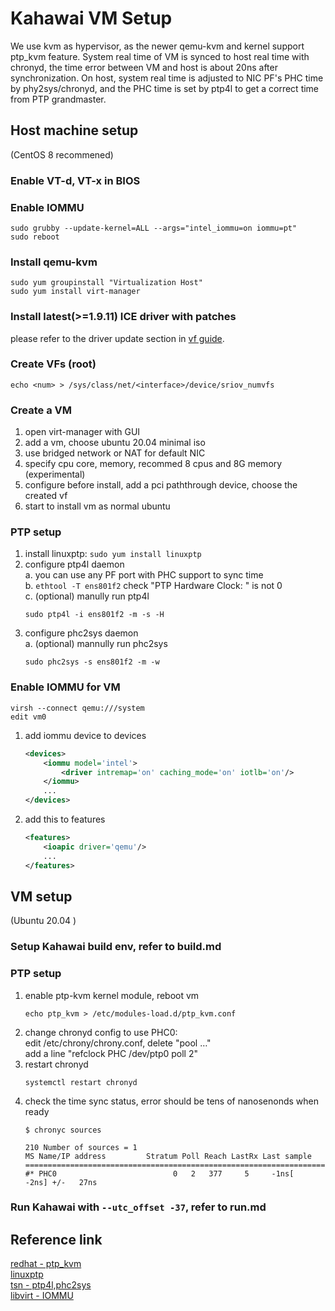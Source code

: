 # Kahawai VM Setup
We use kvm as hypervisor, as the newer qemu-kvm and kernel support ptp_kvm feature. System real time of VM is synced to host real time with chronyd, the time error between VM and host is about 20ns after synchronization. On host, system real time is adjusted to NIC PF's PHC time by phy2sys/chronyd, and the PHC time is set by ptp4l to get a correct time from PTP grandmaster.

## Host machine setup
(CentOS 8 recommened)
### Enable VT-d, VT-x in BIOS
### Enable IOMMU
```shell
sudo grubby --update-kernel=ALL --args="intel_iommu=on iommu=pt"
sudo reboot
```
### Install qemu-kvm
```shell
sudo yum groupinstall "Virtualization Host"
sudo yum install virt-manager
```
### Install latest(>=1.9.11) ICE driver with patches
please refer to the driver update section in [vf guide](vf.md).
### Create VFs (root)
```shell
echo <num> > /sys/class/net/<interface>/device/sriov_numvfs
```  
### Create a VM
1. open virt-manager with GUI
2. add a vm, choose ubuntu 20.04 minimal iso
3. use bridged network or NAT for default NIC
4. specify cpu core, memory, recommed 8 cpus and 8G memory (experimental)
5. configure before install, add a pci paththrough device, choose the created vf
6. start to install vm as normal ubuntu  
### PTP setup
1. install linuxptp: `sudo yum install linuxptp` 
2. configure ptp4l daemon  
a. you can use any PF port with PHC support to sync time  
b. `ethtool -T ens801f2` check "PTP Hardware Clock: " is not 0  
c. (optional) manully run ptp4l  
    ```shell
    sudo ptp4l -i ens801f2 -m -s -H
    ```
2. configure phc2sys daemon  
a. (optional) mannully run phc2sys  
    ```shell
    sudo phc2sys -s ens801f2 -m -w
    ```  
### Enable IOMMU for VM
```shell
virsh --connect qemu:///system
edit vm0
```  
1. add iommu device to devices
    ```xml
    <devices>
        <iommu model='intel'>
            <driver intremap='on' caching_mode='on' iotlb='on'/>
        </iommu>
        ...
    </devices>
    ```
2. add this to features
    ```xml
    <features>
        <ioapic driver='qemu'/>
        ...
    </features>
    ```

## VM setup
(Ubuntu 20.04 ) 
### Setup Kahawai build env, refer to build.md
### PTP setup
1. enable ptp-kvm kernel module, reboot vm
    ```shell
    echo ptp_kvm > /etc/modules-load.d/ptp_kvm.conf
    ```
2. change chronyd config to use PHC0:  
edit /etc/chrony/chrony.conf, delete "pool …"  
add a line "refclock PHC /dev/ptp0 poll 2"  
3. restart chronyd  
    ```
    systemctl restart chronyd
    ```  
4. check the time sync status, error should be tens of nanosenonds when ready
    ```shell
    $ chronyc sources

    210 Number of sources = 1
    MS Name/IP address         Stratum Poll Reach LastRx Last sample
    ===============================================================================
    #* PHC0                          0   2   377     5     -1ns[   -2ns] +/-   27ns
    ```
### Run Kahawai with `--utc_offset -37`, refer to run.md

## Reference link
[redhat - ptp_kvm](https://access.redhat.com/documentation/en-us/red_hat_enterprise_linux/7/html/virtualization_deployment_and_administration_guide/chap-kvm_guest_timing_management)  
[linuxptp](https://github.com/richardcochran/linuxptp)  
[tsn - ptp4l,phc2sys](https://tsn.readthedocs.io/timesync.html)  
[libvirt - IOMMU](https://libvirt.org/formatdomain.html#iommu-devices)  